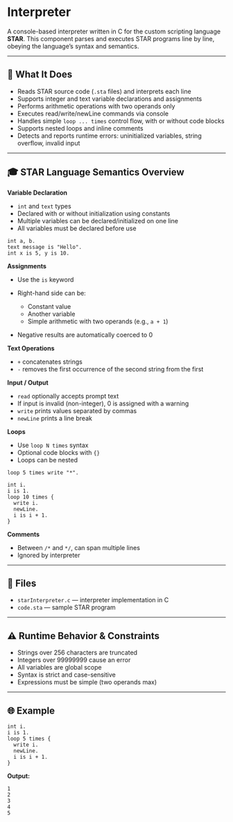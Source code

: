 # Interpreter

A console-based interpreter written in C for the custom scripting language **STAR**. This component parses and executes STAR programs line by line, obeying the language’s syntax and semantics.

---

## 🔧 What It Does

* Reads STAR source code (`.sta` files) and interprets each line
* Supports integer and text variable declarations and assignments
* Performs arithmetic operations with two operands only
* Executes read/write/newLine commands via console
* Handles simple `loop ... times` control flow, with or without code blocks
* Supports nested loops and inline comments
* Detects and reports runtime errors: uninitialized variables, string overflow, invalid input

---

## 🎓 STAR Language Semantics Overview

**Variable Declaration**

* `int` and `text` types
* Declared with or without initialization using constants
* Multiple variables can be declared/initialized on one line
* All variables must be declared before use

```star
int a, b.
text message is "Hello".
int x is 5, y is 10.
```

**Assignments**

* Use the `is` keyword
* Right-hand side can be:

  * Constant value
  * Another variable
  * Simple arithmetic with two operands (e.g., `a + 1`)
* Negative results are automatically coerced to 0

**Text Operations**

* `+` concatenates strings
* `-` removes the first occurrence of the second string from the first

**Input / Output**

* `read` optionally accepts prompt text
* If input is invalid (non-integer), 0 is assigned with a warning
* `write` prints values separated by commas
* `newLine` prints a line break

**Loops**

* Use `loop N times` syntax
* Optional code blocks with `{}`
* Loops can be nested

```star
loop 5 times write "*".

int i.
i is 1.
loop 10 times {
  write i.
  newLine.
  i is i + 1.
}
```

**Comments**

* Between `/*` and `*/`, can span multiple lines
* Ignored by interpreter

---

## 📁 Files

* `starInterpreter.c` — interpreter implementation in C
* `code.sta` — sample STAR program
---

## ⚠️ Runtime Behavior & Constraints

* Strings over 256 characters are truncated
* Integers over 99999999 cause an error
* All variables are global scope
* Syntax is strict and case-sensitive
* Expressions must be simple (two operands max)

---

## 🌐 Example

```star
int i.
i is 1.
loop 5 times {
  write i.
  newLine.
  i is i + 1.
}
```

**Output:**

```
1
2
3
4
5
```
